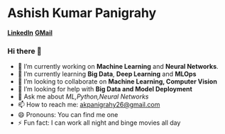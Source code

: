 
# Ashish Kumar Panigrahy
[**LinkedIn**](https://www.linkedin.com/in/ashish-kumar-panigrahy-726424199/)             [**GMail**](akpanigrahy26@gmail.com)
<!--
**ashish-hacker/ashish-hacker** is a ✨ _special_ ✨ repository because its `README.md` (this file) appears on your GitHub profile. -->
### Hi there 👋
- 🔭 I’m currently working on **Machine Learning** and **Neural Networks**.
- 🌱 I’m currently learning **Big Data**, **Deep Learning** and **MLOps**
- 👯 I’m looking to collaborate on **Machine Learning, Computer Vision**
- 🤔 I’m looking for help with **Big Data and Model Deployment**
- 💬 Ask me about *ML,Python,Neural Networks*
- 📫 How to reach me: akpanigrahy26@gmail.com
- 😄 Pronouns: You can find me one
- ⚡ Fun fact: I can work all night and binge movies all day

